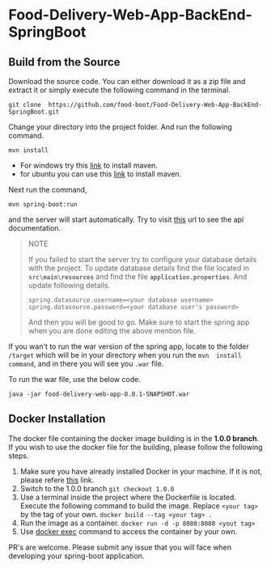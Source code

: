 # Food-Delivery-Web-App-BackEnd-SpringBoot

## Build from the Source

Download the source code. You can either download it as a zip file and 
extract it or simply execute the following command in the terminal.

`git clone 
https://github.com/food-boot/Food-Delivery-Web-App-BackEnd-SpringBoot.git`

Change your directory into the project folder. And run the following command.

`mvn install`

* For windows try this 
[link](https://www.mkyong.com/maven/how-to-install-maven-in-windows/) to 
install maven.
* for ubuntu you can use this 
[link](https://linuxize.com/post/how-to-install-apache-maven-on-ubuntu-18-04/) 
to install maven.

Next run the command,

`mvn spring-boot:run`

and the server will start automatically. Try to visit 
[this](http://localhost:8080/food-boot/swagger-ui.html) url to see the api 
documentation.

> NOTE
> 
> If you failed to start the server try to configure your database 
details with the project. To update database details find the file 
located in **`src\main\resources`** and find the file 
**`application.properties`**. And update following details.
> 
> `spring.datasource.username=<your database username>`
> `spring.datasource.password=<your database user's password>`
> 
>And then you will be good to go. Make sure to start the spring app when 
you are done editing the above mention file.

If you wan't to run the war version of the spring app, locate to the 
folder `/target` which will be in your directory when you run the `mvn 
install command`, and in there you will see you `.war` file.

To run the war file, use the below code.

`java -jar food-delivery-web-app-0.0.1-SNAPSHOT.war`

## Docker Installation

The docker file containing the docker image building is in the **1.0.0 branch**. If you wish to use the docker file for the building, please follow the following steps.

1. Make sure you have already installed Docker in your machine. If it is not, please refere [this](https://docs.docker.com/engine/install/) link.
2. Switch to the 1.0.0 branch
    `git checkout 1.0.0`
3. Use a terminal inside the project where the Dockerfile is located. Execute the following command to build the image. Replace `<your tag>` by the tag of your own.
    `docker build --tag <your tag> .`
5. Run the image as a container.
    `docker run -d -p 8080:8080 <yout tag> `
7. Use [docker exec](https://docs.docker.com/engine/reference/commandline/exec/) command to access the container by your own.

PR's are welcome. Please submit any issue that you will face when developing your spring-boot application.

